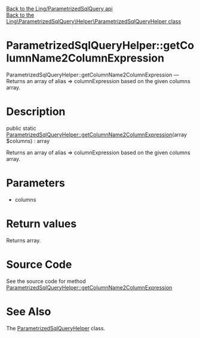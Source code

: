 [Back to the Ling/ParametrizedSqlQuery api](https://github.com/lingtalfi/ParametrizedSqlQuery/blob/master/doc/api/Ling/ParametrizedSqlQuery.md)<br>
[Back to the Ling\ParametrizedSqlQuery\Helper\ParametrizedSqlQueryHelper class](https://github.com/lingtalfi/ParametrizedSqlQuery/blob/master/doc/api/Ling/ParametrizedSqlQuery/Helper/ParametrizedSqlQueryHelper.md)


ParametrizedSqlQueryHelper::getColumnName2ColumnExpression
================



ParametrizedSqlQueryHelper::getColumnName2ColumnExpression — Returns an array of alias => columnExpression based on the given columns array.




Description
================


public static [ParametrizedSqlQueryHelper::getColumnName2ColumnExpression](https://github.com/lingtalfi/ParametrizedSqlQuery/blob/master/doc/api/Ling/ParametrizedSqlQuery/Helper/ParametrizedSqlQueryHelper/getColumnName2ColumnExpression.md)(array $columns) : array




Returns an array of alias => columnExpression based on the given columns array.




Parameters
================


- columns

    


Return values
================

Returns array.








Source Code
===========
See the source code for method [ParametrizedSqlQueryHelper::getColumnName2ColumnExpression](https://github.com/lingtalfi/ParametrizedSqlQuery/blob/master/Helper/ParametrizedSqlQueryHelper.php#L18-L34)


See Also
================

The [ParametrizedSqlQueryHelper](https://github.com/lingtalfi/ParametrizedSqlQuery/blob/master/doc/api/Ling/ParametrizedSqlQuery/Helper/ParametrizedSqlQueryHelper.md) class.



